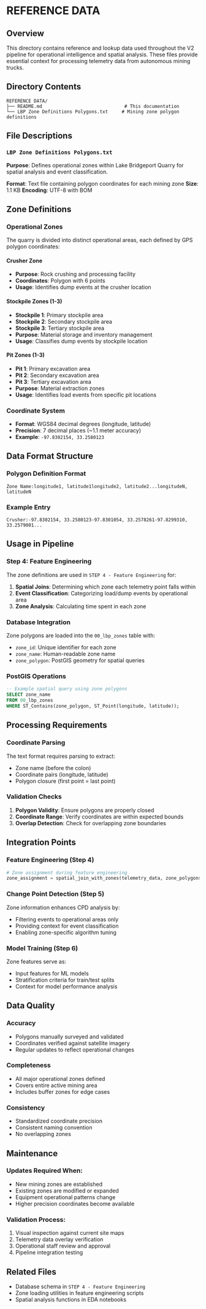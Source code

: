 # REFERENCE DATA

## Overview
This directory contains reference and lookup data used throughout the V2 pipeline for operational intelligence and spatial analysis. These files provide essential context for processing telemetry data from autonomous mining trucks.

## Directory Contents
```
REFERENCE DATA/
├── README.md                              # This documentation
└── LBP Zone Definitions Polygons.txt     # Mining zone polygon definitions
```

## File Descriptions

### `LBP Zone Definitions Polygons.txt`
**Purpose**: Defines operational zones within Lake Bridgeport Quarry for spatial analysis and event classification.

**Format**: Text file containing polygon coordinates for each mining zone
**Size**: 1.1 KB
**Encoding**: UTF-8 with BOM

## Zone Definitions

### Operational Zones
The quarry is divided into distinct operational areas, each defined by GPS polygon coordinates:

#### **Crusher Zone**
- **Purpose**: Rock crushing and processing facility
- **Coordinates**: Polygon with 6 points
- **Usage**: Identifies dump events at the crusher location

#### **Stockpile Zones (1-3)**
- **Stockpile 1**: Primary stockpile area
- **Stockpile 2**: Secondary stockpile area  
- **Stockpile 3**: Tertiary stockpile area
- **Purpose**: Material storage and inventory management
- **Usage**: Classifies dump events by stockpile location

#### **Pit Zones (1-3)**  
- **Pit 1**: Primary excavation area
- **Pit 2**: Secondary excavation area
- **Pit 3**: Tertiary excavation area
- **Purpose**: Material extraction zones
- **Usage**: Identifies load events from specific pit locations

### Coordinate System
- **Format**: WGS84 decimal degrees (longitude, latitude)
- **Precision**: 7 decimal places (~1.1 meter accuracy)
- **Example**: `-97.8302154, 33.2580123`

## Data Format Structure

### Polygon Definition Format
```
Zone Name:longitude1, latitude1longitude2, latitude2...longitudeN, latitudeN
```

### Example Entry
```
Crusher:-97.8302154, 33.2580123-97.8301054, 33.2578261-97.8299310, 33.2579001...
```

## Usage in Pipeline

### Step 4: Feature Engineering
The zone definitions are used in `STEP 4 - Feature Engineering` for:

1. **Spatial Joins**: Determining which zone each telemetry point falls within
2. **Event Classification**: Categorizing load/dump events by operational area
3. **Zone Analysis**: Calculating time spent in each zone

### Database Integration
Zone polygons are loaded into the `00_lbp_zones` table with:
- `zone_id`: Unique identifier for each zone
- `zone_name`: Human-readable zone name
- `zone_polygon`: PostGIS geometry for spatial queries

### PostGIS Operations
```sql
-- Example spatial query using zone polygons
SELECT zone_name 
FROM 00_lbp_zones 
WHERE ST_Contains(zone_polygon, ST_Point(longitude, latitude));
```

## Processing Requirements

### Coordinate Parsing
The text format requires parsing to extract:
- Zone name (before the colon)
- Coordinate pairs (longitude, latitude)
- Polygon closure (first point = last point)

### Validation Checks
1. **Polygon Validity**: Ensure polygons are properly closed
2. **Coordinate Range**: Verify coordinates are within expected bounds
3. **Overlap Detection**: Check for overlapping zone boundaries

## Integration Points

### Feature Engineering (Step 4)
```python
# Zone assignment during feature engineering
zone_assignment = spatial_join_with_zones(telemetry_data, zone_polygons)
```

### Change Point Detection (Step 5)
Zone information enhances CPD analysis by:
- Filtering events to operational areas only
- Providing context for event classification
- Enabling zone-specific algorithm tuning

### Model Training (Step 6)
Zone features serve as:
- Input features for ML models
- Stratification criteria for train/test splits
- Context for model performance analysis

## Data Quality

### Accuracy
- Polygons manually surveyed and validated
- Coordinates verified against satellite imagery
- Regular updates to reflect operational changes

### Completeness
- All major operational zones defined
- Covers entire active mining area
- Includes buffer zones for edge cases

### Consistency
- Standardized coordinate precision
- Consistent naming convention
- No overlapping zones

## Maintenance

### Updates Required When:
- New mining zones are established
- Existing zones are modified or expanded
- Equipment operational patterns change
- Higher precision coordinates become available

### Validation Process:
1. Visual inspection against current site maps
2. Telemetry data overlay verification
3. Operational staff review and approval
4. Pipeline integration testing

## Related Files
- Database schema in `STEP 4 - Feature Engineering`
- Zone loading utilities in feature engineering scripts
- Spatial analysis functions in EDA notebooks
